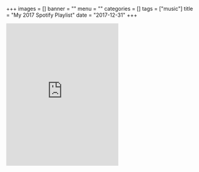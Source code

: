 +++
images = []
banner = ""
menu = ""
categories = []
tags = ["music"]
title = "My 2017 Spotify Playlist"
date = "2017-12-31"
+++
<iframe src="https://open.spotify.com/embed/playlist/37i9dQZF1E9Ez7TIEfgm0g" width="300" height="380" frameborder="0" allowtransparency="true" allow="encrypted-media"></iframe>